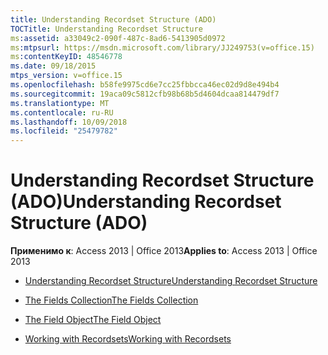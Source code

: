 ```yaml
---
title: Understanding Recordset Structure (ADO)
TOCTitle: Understanding Recordset Structure
ms:assetid: a33049c2-090f-487c-8ad6-5413905d0972
ms:mtpsurl: https://msdn.microsoft.com/library/JJ249753(v=office.15)
ms:contentKeyID: 48546778
ms.date: 09/18/2015
mtps_version: v=office.15
ms.openlocfilehash: b58fe9975cd6e7cc25fbbcca46ec02d9d8e494b4
ms.sourcegitcommit: 19aca09c5812cfb98b68b5d4604dcaa814479df7
ms.translationtype: MT
ms.contentlocale: ru-RU
ms.lasthandoff: 10/09/2018
ms.locfileid: "25479782"
---
```

# <a name="understanding-recordset-structure-ado"></a><span data-ttu-id="e61fc-102">Understanding Recordset Structure (ADO)</span><span class="sxs-lookup"><span data-stu-id="e61fc-102">Understanding Recordset Structure (ADO)</span></span>


<span data-ttu-id="e61fc-103">**Применимо к**: Access 2013 | Office 2013</span><span class="sxs-lookup"><span data-stu-id="e61fc-103">**Applies to**: Access 2013 | Office 2013</span></span>



  - [<span data-ttu-id="e61fc-104">Understanding Recordset Structure</span><span class="sxs-lookup"><span data-stu-id="e61fc-104">Understanding Recordset Structure</span></span>](understanding-recordset-structure.md)

  - [<span data-ttu-id="e61fc-105">The Fields Collection</span><span class="sxs-lookup"><span data-stu-id="e61fc-105">The Fields Collection</span></span>](the-fields-collection.md)

  - [<span data-ttu-id="e61fc-106">The Field Object</span><span class="sxs-lookup"><span data-stu-id="e61fc-106">The Field Object</span></span>](the-field-object.md)

  - [<span data-ttu-id="e61fc-107">Working with Recordsets</span><span class="sxs-lookup"><span data-stu-id="e61fc-107">Working with Recordsets</span></span>](working-with-recordsets.md)

